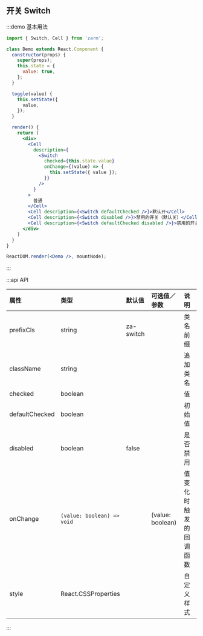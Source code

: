 ## 开关 Switch

:::demo 基本用法
```jsx
import { Switch, Cell } from 'zarm';

class Demo extends React.Component {
  constructor(props) {
    super(props);
    this.state = {
      value: true,
    };
  }

  toggle(value) {
    this.setState({
      value,
    });
  }

  render() {
    return (
      <div>
        <Cell
          description={
            <Switch
              checked={this.state.value}
              onChange={(value) => {
                this.setState({ value });
              }}
            />
          }
        >
          普通
        </Cell>
        <Cell description={<Switch defaultChecked />}>默认开</Cell>
        <Cell description={<Switch disabled />}>禁用的开关（默认关）</Cell>
        <Cell description={<Switch defaultChecked disabled />}>禁用的开关（默认开）</Cell>
      </div>
    )
  }
}

ReactDOM.render(<Demo />, mountNode);
```
:::


:::api API

| 属性 | 类型 | 默认值 | 可选值／参数 | 说明 |
| :--- | :--- | :--- | :--- | :--- |
| prefixCls | string | za-switch | | 类名前缀 |
| className | string | | | 追加类名 |
| checked | boolean | | | 值 |
| defaultChecked | boolean | | | 初始值 |
| disabled | boolean | false | | 是否禁用 |
| onChange | <code>(value: boolean) => void</code> | | \(value: boolean\) | 值变化时触发的回调函数 |
| style | React.CSSProperties | | | 自定义样式 |


:::